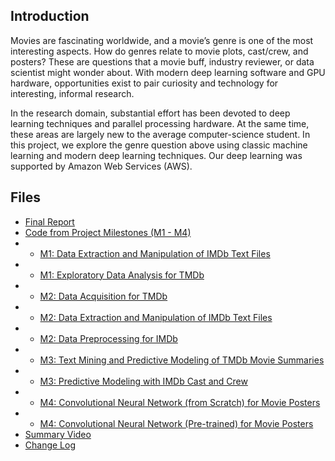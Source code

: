 ## Introduction

Movies are fascinating worldwide, and a movie’s genre is one of the most interesting aspects. How do
genres relate to movie plots, cast/crew, and posters? These are questions that a movie buff, industry
reviewer, or data scientist might wonder about. With modern deep learning software and GPU
hardware, opportunities exist to pair curiosity and technology for interesting, informal research.

In the research domain, substantial effort has been devoted to deep learning techniques and parallel
processing hardware. At the same time, these areas are largely new to the average computer-science
student. In this project, we explore the genre question above using classic machine learning and modern
deep learning techniques. Our deep learning was supported by Amazon Web Services (AWS).

## Files

* [Final Report](https://github.com/dmodjeska/cs109b/blob/master/Predicting_Movie_Genres_Report.pdf)
* [Code from Project Milestones (M1 - M4)](https://github.com/dmodjeska/cs109b/tree/master/Code)
* * [M1: Data Extraction and Manipulation of IMDb Text Files](https://github.com/dmodjeska/cs109b/blob/master/Code/M1_IMDb_EDA.ipynb)
* * [M1: Exploratory Data Analysis for TMDb](https://github.com/dmodjeska/cs109b/blob/master/Code/M1_TMDb_EDA_6Apr2017.Rmd)
* * [M2: Data Acquisition for TMDb](https://github.com/dmodjeska/cs109b/blob/master/Code/M2_explore_tmdb.Rmd)
* * [M2: Data Extraction and Manipulation of IMDb Text Files](https://github.com/dmodjeska/cs109b/blob/master/Code/M2_imdbpy_data_extract.ipynb)
* * [M2: Data Preprocessing for IMDb](https://github.com/dmodjeska/cs109b/blob/master/Code/M2%20merge%20data%20sets.ipynb)
* * [M3: Text Mining and Predictive Modeling of TMDb Movie Summaries](https://github.com/dmodjeska/cs109b/blob/master/Code/M3_Language_Model_29Apr2017B.ipynb)
* * [M3: Predictive Modeling with IMDb Cast and Crew](https://github.com/dmodjeska/cs109b/blob/master/Code/M3_imdb_people_model_29B.ipynb)
* * [M4: Convolutional Neural Network (from Scratch) for Movie Posters](https://github.com/dmodjeska/cs109b/blob/master/Code/M4_DL_Scratch_25Apr2017_alt.ipynb)
* * [M4: Convolutional Neural Network (Pre-trained) for Movie Posters](https://github.com/dmodjeska/cs109b/blob/master/Code/M4_VGG_Retrain_28B.ipynb)
* [Summary Video](https://github.com/dmodjeska/cs109b/blob/master/Team_14_Project_Video.mp4)
* [Change Log](https://github.com/dmodjeska/cs109b/blob/master/Change_Log.pdf)
